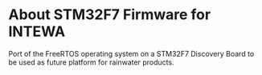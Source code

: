 About STM32F7 Firmware for INTEWA
=================================
Port of the FreeRTOS operating system on a STM32F7 Discovery Board to be used as future platform for rainwater products.
